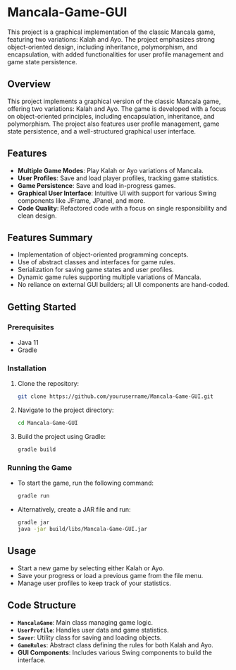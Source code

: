 # Mancala-Game-GUI
This project is a graphical implementation of the classic Mancala game, featuring two variations: Kalah and Ayo. The project emphasizes strong object-oriented design, including inheritance, polymorphism, and encapsulation, with added functionalities for user profile management and game state persistence.

## Overview
This project implements a graphical version of the classic Mancala game, offering two variations: Kalah and Ayo. The game is developed with a focus on object-oriented principles, including encapsulation, inheritance, and polymorphism. The project also features user profile management, game state persistence, and a well-structured graphical user interface.

## Features
- **Multiple Game Modes**: Play Kalah or Ayo variations of Mancala.
- **User Profiles**: Save and load player profiles, tracking game statistics.
- **Game Persistence**: Save and load in-progress games.
- **Graphical User Interface**: Intuitive UI with support for various Swing components like JFrame, JPanel, and more.
- **Code Quality**: Refactored code with a focus on single responsibility and clean design.

## Features Summary
- Implementation of object-oriented programming concepts.
- Use of abstract classes and interfaces for game rules.
- Serialization for saving game states and user profiles.
- Dynamic game rules supporting multiple variations of Mancala.
- No reliance on external GUI builders; all UI components are hand-coded.

## Getting Started

### Prerequisites
- Java 11
- Gradle

### Installation
1. Clone the repository:
    ```bash
    git clone https://github.com/yourusername/Mancala-Game-GUI.git
    ```
2. Navigate to the project directory:
    ```bash
    cd Mancala-Game-GUI
    ```
3. Build the project using Gradle:
    ```bash
    gradle build
    ```

### Running the Game
- To start the game, run the following command:
    ```bash
    gradle run
    ```
- Alternatively, create a JAR file and run:
    ```bash
    gradle jar
    java -jar build/libs/Mancala-Game-GUI.jar
    ```

## Usage
- Start a new game by selecting either Kalah or Ayo.
- Save your progress or load a previous game from the file menu.
- Manage user profiles to keep track of your statistics.

## Code Structure
- **`MancalaGame`**: Main class managing game logic.
- **`UserProfile`**: Handles user data and game statistics.
- **`Saver`**: Utility class for saving and loading objects.
- **`GameRules`**: Abstract class defining the rules for both Kalah and Ayo.
- **GUI Components**: Includes various Swing components to build the interface.
